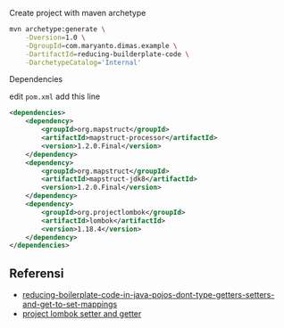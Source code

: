 Create project with maven archetype

```bash
mvn archetype:generate \
    -Dversion=1.0 \
    -DgroupId=com.maryanto.dimas.example \
    -DartifactId=reducing-builderplate-code \
    -DarchetypeCatalog='Internal'
```

Dependencies

edit `pom.xml` add this line

```xml
<dependencies>
    <dependency>
        <groupId>org.mapstruct</groupId>
        <artifactId>mapstruct-processor</artifactId>
        <version>1.2.0.Final</version>
    </dependency>
    <dependency>
        <groupId>org.mapstruct</groupId>
        <artifactId>mapstruct-jdk8</artifactId>
        <version>1.2.0.Final</version>
    </dependency>
    <dependency>
        <groupId>org.projectlombok</groupId>
        <artifactId>lombok</artifactId>
        <version>1.18.4</version>
    </dependency>
</dependencies>
```

## Referensi

- [reducing-boilerplate-code-in-java-pojos-dont-type-getters-setters-and-get-to-set-mappings](https://medium.com/@qasim.lodhi/reducing-boilerplate-code-in-java-pojos-dont-type-getters-setters-and-get-to-set-mappings-5eab302ecf6b)
- [project lombok setter and getter](https://projectlombok.org/features/GetterSetter)